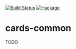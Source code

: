 [![Build Status](https://secure.travis-ci.org/sboosali/cards-common.svg)](http://travis-ci.org/sboosali/cards-common)
[![Hackage](https://img.shields.io/hackage/v/cards-common.svg)](https://hackage.haskell.org/package/cards-common)

# cards-common

TODO 